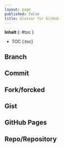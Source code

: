 ```yaml
---
layout: page
published: false
title: Glossar für GitHub
---
```

**Inhalt**
{: #toc }
*  TOC
{:toc}


## Branch

## Commit

## Fork/forcked

## Gist

## GitHub Pages

## Repo/Repository
